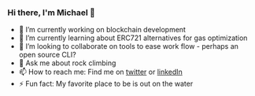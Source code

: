 ### Hi there, I'm Michael 👋 


- 🔭 I’m currently working on blockchain development
- 🌱 I’m currently learning about ERC721 alternatives for gas optimization 
- 👯 I’m looking to collaborate on tools to ease work flow - perhaps an open source CLI?
- 💬 Ask me about rock climbing 
- 📫 How to reach me: Find me on [twitter](https://twitter.com/ThisIsMikeDB) or [linkedIn](https://www.linkedin.com/in/burke-md/)
- ⚡ Fun fact: My favorite place to be is out on the water

